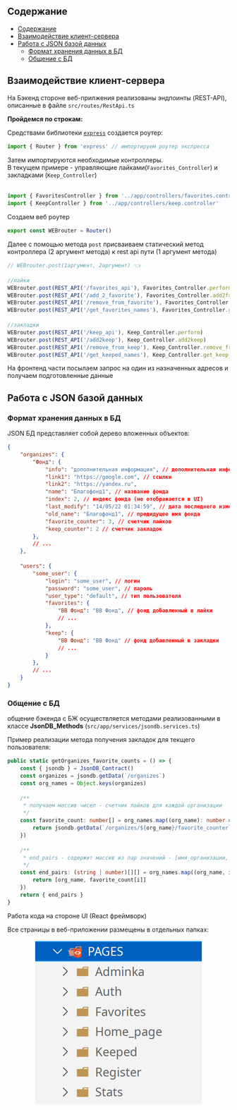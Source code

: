 ## Содержание

- [Содержание](#содержание)
- [Взаимодействие клиент-сервера](#взаимодействие-клиент-сервера)
- [Работа с JSON базой данных](#работа-с-json-базой-данных)
  - [Формат хранения данных в БД](#формат-хранения-данных-в-бд)
  - [Общение с БД](#общение-с-бд)
<!-- - [] -->

## Взаимодействие клиент-сервера
На Бэкенд стороне веб-прилжения реализованы эндпоинты (REST-API), описанные в файле `src/routes/RestApi.ts`

**Пройдемся по строкам:**

Средствами библиотеки [`express`](https://www.npmjs.com/package/express) создается роутер:
```ts
import { Router } from 'express' // импортируем роутер экспресса
```

Затем импортируются необходимые контроллеры.
\
В текущем примере - управляющие лайками(`Favorites_Controller`) и закладками (`Keep_Controller`)
```ts

import { FavoritesController } from '../app/controllers/favorites.controller'
import { KeepController } from '../app/controllers/keep.controller'

```

Создаем веб роутер
```ts
export const WEBrouter = Router()
```


Далее с помощью метода `post` присваиваем статический метод контроллера (2 аргумент метода) к rest api пути (1 аргумент метода)
```ts
// WEBrouter.post(1аргумент, 2аргумент) 👈️

//лайки
WEBrouter.post(REST_API('/favorites_api'), Favorites_Controller.perform)
WEBrouter.post(REST_API('/add_2_favorite'), Favorites_Controller.add2favorite)
WEBrouter.post(REST_API('/remove_from_favorite'), Favorites_Controller.remove_from_favorite)
WEBrouter.post(REST_API('/get_favorites_names'), Favorites_Controller.get_favorite_org_names)

//закладки
WEBrouter.post(REST_API('/keep_api'), Keep_Controller.perform)
WEBrouter.post(REST_API('/add2keep'), Keep_Controller.add2keep)
WEBrouter.post(REST_API('/remove_from_keep'), Keep_Controller.remove_from_keep)
WEBrouter.post(REST_API('/get_keeped_names'), Keep_Controller.get_keep_org_names)
```

На фронтенд части посылаем запрос на один из назначенных адресов и получаем подготовленные данные

## Работа с JSON базой данных

### Формат хранения данных в БД

JSON БД представляет собой дерево вложенных объектов:
```json
{
    "organizes": {
        "Фонд": {
            "info": "дополнительная информация", // дополнительная информаци
            "link1": "https://google.com", // ссылки
            "link2": "https://yandex.ru",
            "name": "Благофонд1", // название фонда
            "index": 2, // индекс фонда (не отображается в UI)
            "last_modify": "14/05/22 01:34:59", // дата последнего изменения
            "old_name": "Благофонд1", // предидущее имя фонда
            "favorite_counter": 3, // счетчик лайков
            "keep_counter": 2 // счетчик закладок
        },
        // ...
    },

    "users": { 
        "some_user": {
            "login": "some_user", // логин
            "password": "some_user", // пароль
            "user_type": "default", // тип пользователя
            "favorites": {
                "BB Фонд": "BB Фонд", // фонд добавленный в лайки
                // ...
            },
            "keep": {
                "BB Фонд": "BB Фонд" // фонд добавленный в закладки
                // ...
            }
        },
        // ...
    }
}
```

### Общение с БД
общение бэкенда с БЖ осуществляется методами реализованными в классе **JsonDB_Methods** (`src/app/services/jsondb.services.ts`)

Пример реализации метода получения закладок для текщего пользователя:

```ts
public static getOrganizes_favorite_counts = () => {
    const { jsondb } = JsonDB_Contract()
    const organizes = jsondb.getData(`/organizes`)
    const org_names = Object.keys(organizes)

    /**
     * получаем массив чисел - счетчик лайков для каждой организации
     */
    const favorite_count: number[] = org_names.map((org_name): number => {
        return jsondb.getData(`/organizes/${org_name}/favorite_counter`)
    })

    /**
     * end_pairs - содержит массив из пар значений - [имя_организации, ее счетчик лайков]
     */
    const end_pairs: (string | number)[][] = org_names.map((org_name, i) => {
        return [org_name, favorite_count[i]]
    })
    return { end_pairs }
}
```

Работа кода на стороне UI (React фреймворк)

Все страницы в веб-приложении размещены в отдельных папках:

<div style='text-align:center' >

![img](img/page-structure.png)

</div>